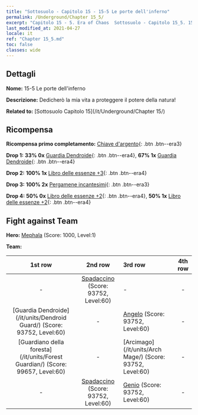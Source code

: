 ```yaml
---
title: "Sottosuolo - Capitolo 15 - 15-5 Le porte dell'inferno"
permalink: /Underground/Chapter 15_5/
excerpt: "Capitolo 15 - 5. Era of Chaos  Sottosuolo - Capitolo 15_5. 15-5 Le porte dell'inferno"
last_modified_at: 2021-04-27
locale: it
ref: "Chapter 15_5.md"
toc: false
classes: wide
---
```


## Dettagli

 **Nome:** 15-5 Le porte dell'inferno

 **Descrizione:** Dedicherò la mia vita a proteggere il potere della natura!

 **Related to:** [Sottosuolo Capitolo 15](/it/Underground/Chapter 15/)

## Ricompensa

 **Ricompensa primo completamento:** [Chiave d'argento](/ItemsIT/con_693/){: .btn .btn--era3}

 **Drop 1:** **33% 0x** [Guardia Dendroide](/ItemsIT/unt_203/){: .btn .btn--era4}, **67% 1x** [Guardia Dendroide](/ItemsIT/unt_203/){: .btn .btn--era4}

 **Drop 2:** **100% 1x** [Libro delle essenze +3](/ItemsIT/mat_60/){: .btn .btn--era4}

 **Drop 3:** **100% 2x** [Pergamene incantesimi](/ItemsIT/con_694/){: .btn .btn--era3}

 **Drop 4:** **50% 0x** [Libro delle essenze +2](/ItemsIT/mat_53/){: .btn .btn--era4}, **50% 1x** [Libro delle essenze +2](/ItemsIT/mat_53/){: .btn .btn--era4}


## Fight against Team
 **Hero:** [Mephala](/it/heroes/Mephala/) (Score: 1000, Level:1)

 **Team:**


  | 1st row | 2nd row | 3rd row | 4th row |
  |:----:|:----:|:----|:----:|
  | - | [Spadaccino](/it/units/Swordsman/) (Score: 93752, Level:60)  | - | - |
  | [Guardia Dendroide](/it/units/Dendroid Guard/) (Score: 93752, Level:60)  | - | [Angelo](/it/units/Angel/) (Score: 93752, Level:60)  | - |
  | [Guardiano della foresta](/it/units/Forest Guardian/) (Score: 99657, Level:60)  | - | [Arcimago](/it/units/Arch Mage/) (Score: 93752, Level:60)  | - |
  | - | [Spadaccino](/it/units/Swordsman/) (Score: 93752, Level:60)  | [Genio](/it/units/Genie/) (Score: 93752, Level:60)  | - |


